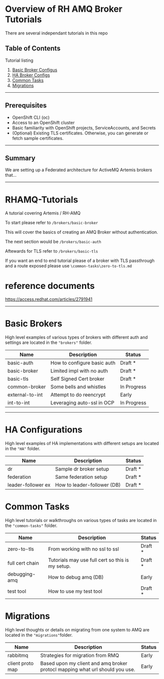 # Overview of RH AMQ Broker Tutorials

There are several independant tutorials in this repo

## Table of Contents

Tutorial listing

1. [Basic Broker Configus](#basic-brokers)  
2. [HA Broker Configs](#ha-configurations)  
3. [Common Tasks](#common-tasks) 
4. [Migrations](#migrations) 

---

## Prerequisites

- OpenShift CLI (oc)  
- Access to an OpenShift cluster  
- Basic familiarity with OpenShift projects, ServiceAccounts, and Secrets
- (Optional) Existing TLS certificates. Otherwise, you can generate or fetch sample certificates.  

---


## Summary

We are setting up a Federated architecture for ActiveMQ Artemis brokers that...

---


# RHAMQ-Tutorials
A tutorial covering Artemis / RH-AMQ


To start please refer to `/brokers/basic-broker`

This will cover the basics of creating an AMQ Broker without authentication.

The next section would be `/brokers/basic-auth`

Aftewards for TLS refer to `/brokers/basic-tls`

If you want an end to end tutorial please of a broker with TLS passthrough and a route exposed please use `\common-tasks\zero-to-tls.md`


# reference documents
https://access.redhat.com/articles/2791941

---

# Basic Brokers

High level examples of various types of brokers with different auth and settings are located in the `"brokers"` folder.

| Name               | Description                    | Status           |
|--------------------|--------------------------------|------------------|
| basic-auth         | How to configure basic auth    | Draft *          |
| basic-broker       | Limited impl with no auth      | Draft *          |
| basic-tls          | Self Signed Cert broker        | Draft *          |
| common-broker      | Some bells and whistles        | In Progress      |
| external-to-int    | Attempt to do reencrypt        | Early            |
| int-to-int         | Leveraging auto-ssl in OCP     | In Progress      |

---

# HA Configurations

High level examples of HA implementations with different setups are located in the `"HA"` folder.


| Name               | Description                    | Status           |
|--------------------|--------------------------------|------------------|
| dr                 | Sample dr broker setup         | Draft *          |
| federation         | Same federation setup          | Draft *          |
| leader-follower ex | How to leader-follower (DB)    | Draft *          |


# Common Tasks

High level tutorials or walkthroughs on various types of tasks are located in the `"common-tasks"` folder.

| Name               | Description                    | Status           |
|--------------------|--------------------------------|------------------|
| zero-to-tls        | From working with no ssl to ssl| Draft *          |
| full cert chain    | Tutorials may use full cert so this is my setup.          | Draft *          |
| debugging-amq      | How to debug amq (DB)          | Early            |
| test tool          | How to use my test tool        | Draft *          |


# Migrations

High level thoughts or details on migrating from one system to AMQ are located in the `"migrations"`folder.

| Name               | Description                    | Status           |
|--------------------|--------------------------------|------------------|
| rabbitmq           | Strategies for migration from RMQ | Early         |
| client proto map           | Based upon my client and amq broker protocl mapping what url should you use. | Early         |